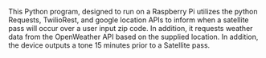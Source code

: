 This Python program, designed to run on a Raspberry Pi utilizes the python Requests, TwilioRest, and google location APIs to inform when a satellite pass will occur over a user input zip code. In addition, it requests weather data from the OpenWeather API based on the supplied location. In addition, the device outputs a tone 15 minutes prior to a Satellite pass.
